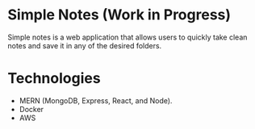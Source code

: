 # Simple Notes (Work in Progress)

Simple notes is a web application that allows users to quickly take clean notes and save it in any of the desired folders.

# Technologies 
  - MERN (MongoDB, Express, React, and Node).
  - Docker
  - AWS
